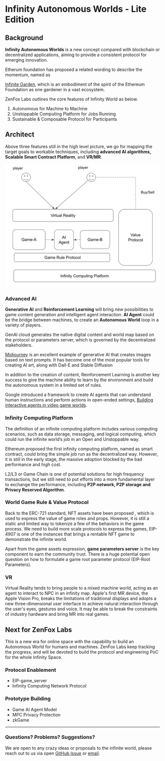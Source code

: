 

# Infinity Autonomous Worlds - Lite Edition


## Background 

**Infinity Autonomous Worlds** is a new concept compared with blockchain or decentralized applications, aiming to provide a consistent protocol for emerging innovation.  

Etherum foundation has proposed a related wording to describe the momentum, named as  

[Infinite Garden](https://ethereum.foundation/infinitegarden), which is an embodiment of the spirit of the Ethereum Foundation as one gardener in a vast ecosystem.

ZenFox Labs outlines the core features of Infinity World as below.

1. Autonomous for Machine to Machine
2. Unstoppable Computing Platform for Jobs Running
3. Sustainable & Composable Protocol for Participants


## Architect


Above three features still in the high level picture, we go for mapping the target goals to workable techniques, including **advanced AI algorithms, Scalable Smart Contract Platform**, and **VR/MR**. 

![infinity architect](./docs/architect.png)


### Advanced AI 

**Generative AI** and **Reinforcement Learning** will bring new possibilities to game content generation and intelligent agent interaction. **AI Agent** could be the bridge between machines, to create an **Autonomous World** loop in a variety of players.

GenAI cloud generates the native digital content and world map based on the protocol or parameters server, which is governed by the decentralized stakeholders. 

[Midjourney](https://www.midjourney.com/home/?callbackUrl=%2Fapp%2F) is an excellent example of generative AI that creates images based on text prompts. It has become one of the most popular tools for creating AI art, along with Dall-E and Stable Diffusion

In addition to the creation of content, Reinforcement Learning is another key success to give the machine ability to learn by the environment and build the autonomous system in a limited set of rules. 

Google introduced a framework to create AI agents that can understand human instructions and perform actions in open-ended settings, [Building interactive agents in video game worlds](https://www.deepmind.com/blog/building-interactive-agents-in-video-game-worlds). 


### Infinity Computing Platform 

The definition of an infinite computing platform includes various computing scenarios, such as data storage, messaging, and logical computing, which could run the infinite world’s job in an Open and Unstoppable way.

Ethereum proposed the first infinity computing platform, named as smart contract, could bring the simple job run as the decentralized way. However, it is still in the early stage, the massive adoption blocked by the bad performance and high cost. 

L2/L3 or Game Chain is one of potential solutions for high frequency transactions, but we still need to put efforts into a more fundamental layer to exchange the performance, including **P2P network, P2P storage and Privacy Reserved Algorithm**.


### World Game Rule & Value Protocol

Back to the ERC-721 standard, NFT assets have been proposed , which is used to express the value of game roles and props. However,  it is still a static and limited way to tokenize a few of the behaviors in the game process. We need to build more scale protocols to express the games, EIP-4907 is one of the instances that brings a rentable NFT game to demonstrate the infinite world.

Apart from the game assets expression, **game parameters server** is the key component to earn the community trust. There is a huge potential open question on how to formulate a game root parameter protocol (EIP-Root Parameters).


### VR 

Virtual Reality tends to bring people to a mixed machine world, acting as an agent to interact to NPC in an infinity map. Apple's first MR device, the Apple Vision Pro, breaks the limitations of traditional displays and adopts a new three-dimensional user interface to achieve natural interaction through the user's eyes, gestures and voice. It may be able to break the constraints of industry hardware and bring MR into real games.


## Next for ZenFox Labs

This is a new era for online space with the capability to build an Autonomous World for humans and machines. ZenFox Labs keep tracking the progress, and will be devoted to build the protocol and engineering PoC for the whole Infinity Space.



### Protocol Enablement
* EIP-game_server
* Infinity Computing Network Protocol

### Prototype Building
* Game AI Agent Model
* MPC Privacy Protection
* zkGame

---
### Questions? Problems? Suggestions?

We are open to any crazy ideas or proposals to the infinite world, please reach out to us via open  [GitHub Issue](https://github.com/ZenfoxLabs/infinity-world/issues) or [email](hello@zenfoxlab.com). 